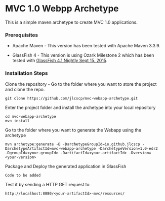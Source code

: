 # MVC 1.0 Webpp Archetype

This is a simple maven archetype to create MVC 1.0 applications.

### Prerequisites

* Apache Maven - This version has been tested with Apache Maven 3.3.9.

* GlassFish 4 - This version is using Ozark Milestone 2 which has been tested with [GlassFish 4.1 Nightly Sept 15, 2015](http://download.oracle.com/glassfish/4.1/nightly/glassfish-4.1-b17-09_15_2015.zip).

### Installation Steps

Clone the repository - Go to the folder where you want to store the project and clone the repo.

```
git clone https://github.com/jlcscp/mvc-webapp-archetype.git
```

Enter the project folder and install the archetype into your local repository


```
cd mvc-webapp-archetype
mvn install
``` 

Go to the folder where you want to generate the Webapp using the archetype

```
mvn archetype:generate -B -DarchetypeGroupId=io.github.jlcscp -DarchetypeArtifactId=mvc-webapp-archetype -DarchetypeVersion=1.0-edr2 -DgroupId=<your-groupId> -DartifactId=<your-artifactId> -Dversion=<your-version>
```

Package and Deploy the generated application in GlassFish

```
Code to be added
```

Test it by sending a HTTP GET request to
```
http://localhost:8080/<your-artifactId>-mvc/resources/
```
